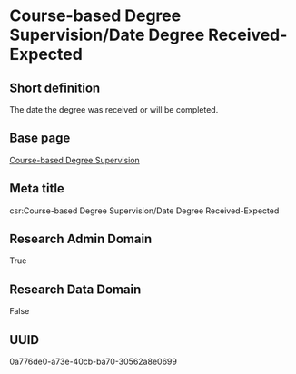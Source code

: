 # Course-based Degree Supervision/Date Degree Received-Expected
## Short definition
The date the degree was received or will be completed.
## Base page
[Course-based Degree Supervision](../../Objects/Course-based%20Degree%20Supervision.md)
## Meta title
csr:Course-based Degree Supervision/Date Degree Received-Expected
## Research Admin Domain
True
## Research Data Domain
False
## UUID
0a776de0-a73e-40cb-ba70-30562a8e0699
